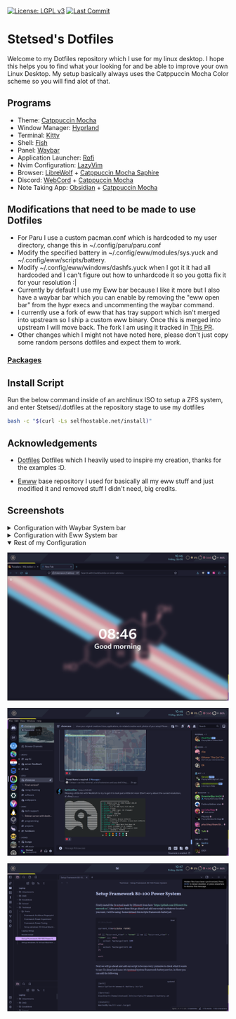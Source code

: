 [![License: LGPL v3](https://img.shields.io/badge/License-LGPL_v3-blue.svg)](https://www.gnu.org/licenses/lgpl-3.0) [![Last Commit](https://img.shields.io/github/last-commit/stetsed/.dotfiles)](https://github.com/Stetsed/.dotfiles/commits/main)


# Stetsed's Dotfiles

Welcome to my Dotfiles repository which I use for my linux desktop. I hope this helps you to find what your looking for and be able to improve your own Linux Desktop. My setup basically always uses the Catppuccin Mocha Color scheme so you will find alot of that.

## Programs

- Theme: [Catppuccin Mocha](https://github.com/catppuccin/catppuccin)
- Window Manager: [Hyprland](https://github.com/hyprwm/Hyprland)
- Terminal: [Kitty](https://github.com/kovidgoyal/kitty)
- Shell: [Fish](https://github.com/fish-shell/fish-shell)
- Panel: [Waybar](https://aur.archlinux.org/packages/waybar-hyprland-git)
- Application Launcher: [Rofi](https://github.com/davatorium/rofi)
- Nvim Configuration: [LazyVim](https://github.com/LazyVim/LazyVim)
- Browser: [LibreWolf](https://librewolf.net/) + [Catppuccin Mocha Saphire](https://github.com/catppuccin/firefox/releases/download/old/catppuccin_mocha_sapphire.xpi)
- Discord: [WebCord](https://github.com/SpacingBat3/WebCord) + [Catppuccin Mocha](https://github.com/catppuccin/discord)
- Note Taking App: [Obsidian](https://obsidian.md/) + [Catppuccin Mocha](https://github.com/catppuccin/obsidian)

## Modifications that need to be made to use Dotfiles

- For Paru I use a custom pacman.conf which is hardcoded to my user directory, change this in ~/.config/paru/paru.conf
- Modify the specified battery in ~/.config/eww/modules/sys.yuck and ~/.config/eww/scripts/battery.
- Modify ~/.config/eww/windows/dashfs.yuck when I got it it had all hardcoded and I can't figure out how to unhardcode it so you gotta fix it for your resolution :|
- Currently by default I use my Eww bar because I like it more but I also have a waybar bar which you can enable by removing the "eww open bar" from the hypr execs and uncommenting the waybar command. 
- I currently use a fork of eww that has tray support which isn't merged into upstream so I ship a custom eww binary. Once this is merged into upstream I will move back. The fork I am using it tracked in [This PR](https://github.com/elkowar/eww/pull/743).
- Other changes which I might not have noted here, please don't just copy some random persons dotfiles and expect them to work.

### [Packages](https://github.com/Stetsed/.dotfiles/blob/main/.packages.list)

## Install Script

Run the below command inside of an archlinux ISO to setup a ZFS system, and enter Stetsed/.dotfiles at the repository stage to use my dotfiles

```bash
bash -c "$(curl -Ls selfhostable.net/install)"
```

## Acknowledgements

 - [Dotfiles](https://github.com/linuxmobile/hyprland-dots) Dotfiles which I heavily used to inspire my creation, thanks for the examples :D.

 - [Ewww](https://github.com/end-4/dots-hyprland) base repository I used for basically all my eww stuff and just modified it and removed stuff I didn't need, big credits.

## Screenshots

<details>
  <summary>Configuration with Waybar System bar</summary>

  ![.bin/show/waybar/screenshot.png](.bin/show/waybar/screenshot.png)
</details>

<details>
  <summary>Configuration with Eww System bar</summary>

  ![.bin/show/eww-bar/screenshot.png](.bin/show/eww-bar/screenshot.png)

</details>

<details open>
  <summary>Rest of my Configuration</summary>

  ![.bin/show/extra/firefox.png](.bin/show/extra/firefox.png)

  ![.bin/show/extra/discord.png](.bin/show/extra/discord.png)

  ![.bin/show/extra/obsidian.png](.bin/show/extra/obsidian.png)
</details>
